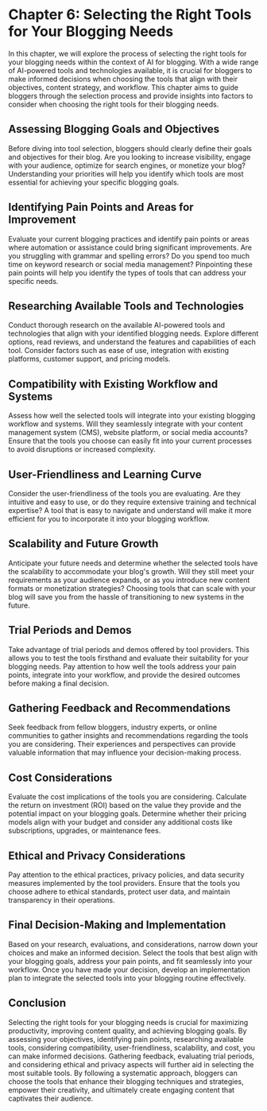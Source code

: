 Chapter 6: Selecting the Right Tools for Your Blogging Needs
============================================================

In this chapter, we will explore the process of selecting the right tools for your blogging needs within the context of AI for blogging. With a wide range of AI-powered tools and technologies available, it is crucial for bloggers to make informed decisions when choosing the tools that align with their objectives, content strategy, and workflow. This chapter aims to guide bloggers through the selection process and provide insights into factors to consider when choosing the right tools for their blogging needs.

Assessing Blogging Goals and Objectives
---------------------------------------

Before diving into tool selection, bloggers should clearly define their goals and objectives for their blog. Are you looking to increase visibility, engage with your audience, optimize for search engines, or monetize your blog? Understanding your priorities will help you identify which tools are most essential for achieving your specific blogging goals.

Identifying Pain Points and Areas for Improvement
-------------------------------------------------

Evaluate your current blogging practices and identify pain points or areas where automation or assistance could bring significant improvements. Are you struggling with grammar and spelling errors? Do you spend too much time on keyword research or social media management? Pinpointing these pain points will help you identify the types of tools that can address your specific needs.

Researching Available Tools and Technologies
--------------------------------------------

Conduct thorough research on the available AI-powered tools and technologies that align with your identified blogging needs. Explore different options, read reviews, and understand the features and capabilities of each tool. Consider factors such as ease of use, integration with existing platforms, customer support, and pricing models.

Compatibility with Existing Workflow and Systems
------------------------------------------------

Assess how well the selected tools will integrate into your existing blogging workflow and systems. Will they seamlessly integrate with your content management system (CMS), website platform, or social media accounts? Ensure that the tools you choose can easily fit into your current processes to avoid disruptions or increased complexity.

User-Friendliness and Learning Curve
------------------------------------

Consider the user-friendliness of the tools you are evaluating. Are they intuitive and easy to use, or do they require extensive training and technical expertise? A tool that is easy to navigate and understand will make it more efficient for you to incorporate it into your blogging workflow.

Scalability and Future Growth
-----------------------------

Anticipate your future needs and determine whether the selected tools have the scalability to accommodate your blog's growth. Will they still meet your requirements as your audience expands, or as you introduce new content formats or monetization strategies? Choosing tools that can scale with your blog will save you from the hassle of transitioning to new systems in the future.

Trial Periods and Demos
-----------------------

Take advantage of trial periods and demos offered by tool providers. This allows you to test the tools firsthand and evaluate their suitability for your blogging needs. Pay attention to how well the tools address your pain points, integrate into your workflow, and provide the desired outcomes before making a final decision.

Gathering Feedback and Recommendations
--------------------------------------

Seek feedback from fellow bloggers, industry experts, or online communities to gather insights and recommendations regarding the tools you are considering. Their experiences and perspectives can provide valuable information that may influence your decision-making process.

Cost Considerations
-------------------

Evaluate the cost implications of the tools you are considering. Calculate the return on investment (ROI) based on the value they provide and the potential impact on your blogging goals. Determine whether their pricing models align with your budget and consider any additional costs like subscriptions, upgrades, or maintenance fees.

Ethical and Privacy Considerations
----------------------------------

Pay attention to the ethical practices, privacy policies, and data security measures implemented by the tool providers. Ensure that the tools you choose adhere to ethical standards, protect user data, and maintain transparency in their operations.

Final Decision-Making and Implementation
----------------------------------------

Based on your research, evaluations, and considerations, narrow down your choices and make an informed decision. Select the tools that best align with your blogging goals, address your pain points, and fit seamlessly into your workflow. Once you have made your decision, develop an implementation plan to integrate the selected tools into your blogging routine effectively.

Conclusion
----------

Selecting the right tools for your blogging needs is crucial for maximizing productivity, improving content quality, and achieving blogging goals. By assessing your objectives, identifying pain points, researching available tools, considering compatibility, user-friendliness, scalability, and cost, you can make informed decisions. Gathering feedback, evaluating trial periods, and considering ethical and privacy aspects will further aid in selecting the most suitable tools. By following a systematic approach, bloggers can choose the tools that enhance their blogging techniques and strategies, empower their creativity, and ultimately create engaging content that captivates their audience.
